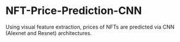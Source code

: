 # NFT-Price-Prediction-CNN
Using visual feature extraction, prices of NFTs are predicted via CNN (Alexnet and Resnet) architectures.
